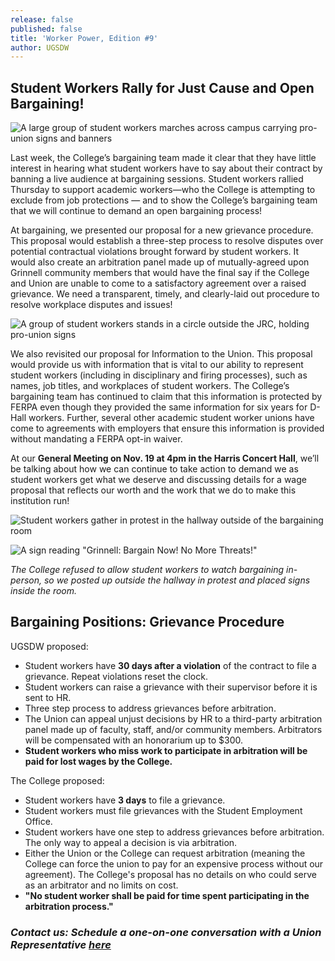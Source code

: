 ```yaml
---
release: false
published: false
title: 'Worker Power, Edition #9'
author: UGSDW
---
```

## Student Workers Rally for Just Cause and Open Bargaining!

![A large group of student workers marches across campus carrying pro-union signs and banners](https://ugsdw.org/assets/news/IMG_3355.jpg)


Last week, the College’s bargaining team made it clear that they have little interest in hearing what student workers have to say about their contract by banning a live audience at bargaining sessions. Student workers rallied Thursday to support academic workers—who the College is attempting to exclude from job protections — and to show the College’s bargaining team that we will continue to demand an open bargaining process!

At bargaining, we presented our proposal for a new grievance procedure. This proposal would establish a three-step process to resolve disputes over potential contractual violations brought forward by student workers. It would also create an arbitration panel made up of mutually-agreed upon Grinnell community members that would have the final say if the College and Union are unable to come to a satisfactory agreement over a raised grievance. We need a transparent, timely, and clearly-laid out procedure to resolve workplace disputes and issues! 

![A group of student workers stands in a circle outside the JRC, holding pro-union signs](https://ugsdw.org/assets/news/IMG_3351.jpg)


We also revisited our proposal for Information to the Union. This proposal would provide us with information that is vital to our ability to represent student workers (including in disciplinary and firing processes), such as names, job titles, and workplaces of student workers. The College’s bargaining team has continued to claim that this information is protected by FERPA even though they provided the same information for six years for D-Hall workers. Further, several other academic student worker unions have come to agreements with employers that ensure this information is provided without mandating a FERPA opt-in waiver.

At our **General Meeting on Nov. 19 at 4pm in the Harris Concert Hall**, we’ll be talking about how we can continue to take action to demand we as student workers get what we deserve and discussing details for a wage proposal that reflects our worth and the work that we do to make this institution run! 

![Student workers gather in protest in the hallway outside of the bargaining room](https://ugsdw.org/assets/news/IMG_7040%202.jpg)

![A sign reading "Grinnell: Bargain Now! No More Threats!"](https://ugsdw.org/assets/news/IMG_7033.jpg)


_The College refused to allow student workers to watch bargaining in-person, so we posted up outside the hallway in protest and placed signs inside the room._

## Bargaining Positions: Grievance Procedure

UGSDW proposed: 

- Student workers have **30 days after a violation** of the contract to file a grievance. Repeat violations reset the clock.
- Student workers can raise a grievance with their supervisor before it is sent to HR. 
- Three step process to address grievances before arbitration. 
- The Union can appeal unjust decisions by HR to a third-party arbitration panel made up of faculty, staff, and/or community members. Arbitrators will be compensated with an honorarium up to $300.
- **Student workers who miss work to participate in arbitration will be paid for lost wages by the College.**

The College proposed:

- Student workers have **3 days** to file a grievance.
- Student workers must file grievances with the Student Employment Office. 
- Student workers have one step to address grievances before arbitration. The only way to appeal a decision is via arbitration. 
- Either the Union or the College can request arbitration (meaning the College can force the union to pay for an expensive process without our agreement). The College's proposal has no details on who could serve as an arbitrator and no limits on cost.
- **"No student worker shall be paid for time spent participating in the arbitration process."**

### _Contact us: Schedule a one-on-one conversation with a Union Representative [here](https://bit.ly/union1on1)_


